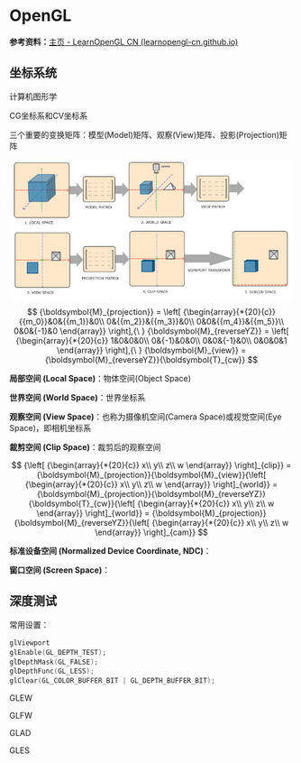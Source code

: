 # OpenGL

**参考资料：**[主页 - LearnOpenGL CN (learnopengl-cn.github.io)](https://learnopengl-cn.github.io/)

## 坐标系统

计算机图形学

CG坐标系和CV坐标系

三个重要的变换矩阵：模型(Model)矩阵、观察(View)矩阵、投影(Projection)矩阵

<img src="assets/coordinate_systems.png" alt="coordinate_systems" style="zoom: 80%; display: block; margin-left: auto; margin-right: auto;" />



$$
{\boldsymbol{M}_{projection}} = \left[ {\begin{array}{*{20}{c}}
{{m_0}}&0&{{m_1}}&0\\
0&{{m_2}}&{{m_3}}&0\\
0&0&{{m_4}}&{{m_5}}\\
0&0&{-1}&0
\end{array}} \right],{\ }
{\boldsymbol{M}_{reverseYZ}} = \left[ {\begin{array}{*{20}{c}}
1&0&0&0\\
0&{-1}&0&0\\
0&0&{-1}&0\\
0&0&0&1
\end{array}} \right],{\ }
{\boldsymbol{M}_{view}} = {\boldsymbol{M}_{reverseYZ}}{\boldsymbol{T}_{cw}}
$$

**局部空间 (Local Space)**：物体空间(Object Space)

**世界空间 (World Space)**：世界坐标系

**观察空间 (View Space)**：也称为摄像机空间(Camera Space)或视觉空间(Eye Space)，即相机坐标系

**裁剪空间 (Clip Space)**：裁剪后的观察空间

$$
{\left[ {\begin{array}{*{20}{c}}
x\\
y\\
z\\
w
\end{array}} \right]_{clip}} = {\boldsymbol{M}_{projection}}{\boldsymbol{M}_{view}}{\left[ {\begin{array}{*{20}{c}}
x\\
y\\
z\\
w
\end{array}} \right]_{world}} = {\boldsymbol{M}_{projection}}{\boldsymbol{M}_{reverseYZ}}{\boldsymbol{T}_{cw}}{\left[ {\begin{array}{*{20}{c}}
x\\
y\\
z\\
w
\end{array}} \right]_{world}} = {\boldsymbol{M}_{projection}}{\boldsymbol{M}_{reverseYZ}}{\left[ {\begin{array}{*{20}{c}}
x\\
y\\
z\\
w
\end{array}} \right]_{cam}}
$$


**标准设备空间 (Normalized Device Coordinate, NDC)**：

**窗口空间 (Screen Space)**：

## 深度测试

常用设置：

```C++
glViewport
glEnable(GL_DEPTH_TEST);
glDepthMask(GL_FALSE);
glDepthFunc(GL_LESS);
glClear(GL_COLOR_BUFFER_BIT | GL_DEPTH_BUFFER_BIT);
```

GLEW

GLFW

GLAD

GLES



